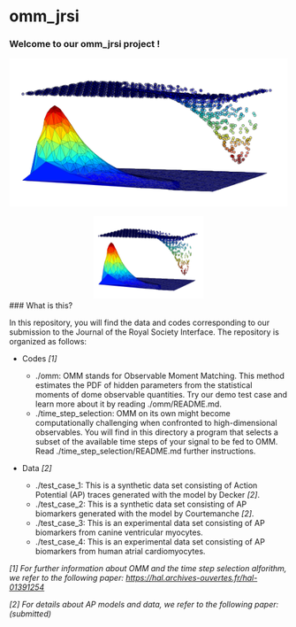 # omm_jrsi

### Welcome to our omm_jrsi project !

![Front page illustration](./images/omm.png "Is this a log-normal distribution?")
<center><img src="./images/omm.png" title="Is this a log-normal distribution?" alt="Front page illustration" height="150" width="200"></center>
### What is this?

In this repository, you will find the data and codes corresponding to our submission to the
Journal of the Royal Society Interface. The repository is organized as follows:

* Codes *[1]*

  * ./omm: OMM stands for Observable Moment Matching. This method estimates the PDF of hidden parameters from the statistical moments of dome observable quantities. Try our demo test case and learn more about it by reading ./omm/README.md. 
  * ./time_step_selection: OMM on its own might become computationally challenging when confronted to high-dimensional observables. You will find in this directory a program that selects a subset of the available time steps of your signal to be fed to OMM. Read ./time_step_selection/README.md further instructions.

* Data *[2]*

  * ./test_case_1: This is a synthetic data set consisting of Action Potential (AP) traces generated with the model by Decker *[2]*.
  * ./test_case_2: This is a synthetic data set consisting of AP biomarkers generated with the model by Courtemanche *[2]*.
  * ./test_case_3: This is an experimental data set consisting of AP biomarkers from canine ventricular myocytes.  
  * ./test_case_4: This is an experimental data set consisting of AP biomarkers from human atrial cardiomyocytes.

*[1] For further information about OMM and the time step selection alforithm,
 we refer to the following paper:
 https://hal.archives-ouvertes.fr/hal-01391254*

*[2] For details about AP models and data, we refer to the following paper: (submitted)*
